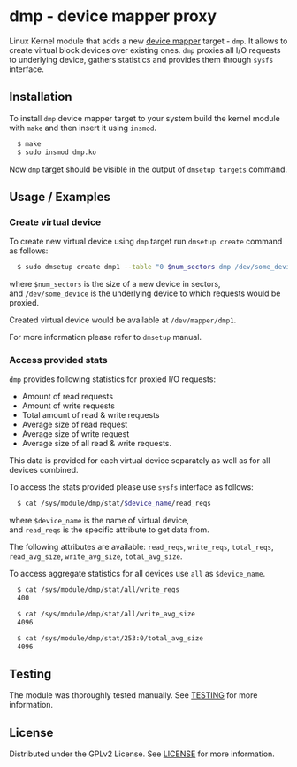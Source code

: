# dmp - device mapper proxy

Linux Kernel module that adds a new [device mapper](https://en.wikipedia.org/wiki/Device_mapper) target - `dmp`.
It allows to create virtual block devices over existing ones.
`dmp` proxies all I/O requests to underlying device, gathers statistics and provides them through `sysfs` interface.

## Installation

To install `dmp` device mapper target to your system build the kernel module with `make` and then insert it using `insmod`.

```bash
  $ make
  $ sudo insmod dmp.ko
```

Now `dmp` target should be visible in the output of `dmsetup targets` command.

## Usage / Examples

### Create virtual device

To create new virtual device using `dmp` target run `dmsetup create` command as follows:
```bash
  $ sudo dmsetup create dmp1 --table "0 $num_sectors dmp /dev/some_device"
```
where `$num_sectors` is the size of a new device in sectors,
<br> and `/dev/some_device` is the underlying device to which requests would be proxied.

Created virtual device would be available at `/dev/mapper/dmp1`.

For more information please refer to `dmsetup` manual.

### Access provided stats

`dmp` provides following statistics for proxied I/O requests:
- Amount of read requests
- Amount of write requests
- Total amount of read & write requests
- Average size of read request
- Average size of write request
- Average size of all read & write requests.

This data is provided for each virtual device separately as well as for all devices combined.

To access the stats provided please use `sysfs` interface as follows:
```bash
  $ cat /sys/module/dmp/stat/$device_name/read_reqs
```
where `$device_name` is the name of virtual device,
<br> and `read_reqs` is the specific attribute to get data from.

The following attributes are available: `read_reqs`, `write_reqs`, `total_reqs`, `read_avg_size`, `write_avg_size`, `total_avg_size`.

To access aggregate statistics for all devices use `all` as `$device_name`.
<br>

```bash
  $ cat /sys/module/dmp/stat/all/write_reqs
  400

  $ cat /sys/module/dmp/stat/all/write_avg_size
  4096

  $ cat /sys/module/dmp/stat/253:0/total_avg_size
  4096
```

## Testing

The module was thoroughly tested manually. See [TESTING](TESTING.md) for more information. 

## License

Distributed under the GPLv2 License. See [LICENSE](LICENSE) for more information.
